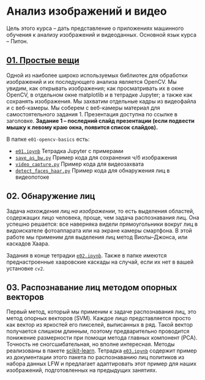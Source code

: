 # Анализ изображений и видео

Цель этого курса – дать представление о приложениях машинного обучения к анализу изображений и видеоданных. Основной язык курса – Питон.

## [01. Простые вещи](https://kit-classes.github.io/imglearn/e01-opencv-basics/assets/player/KeynoteDHTMLPlayer.html)
Одной из наиболее широко используемых библиотек для обработки изображений и их последующего анализа является OpenCV. Мы увидим, как открывать изображения; как просматривать их в окне OpenCV, в отдельном окне matplotlib и в тетрадке Jupyter; а также как сохранять изображения. Мы захватим отдельные кадры из видеофайла и с веб-камеры. Мы соберем с веб-камеры материал для самостоятельного задания 1. Презентация доступна по ссылке в заголовке. **Задание 1 – последний слайд презентации (если подвести мышку к левому краю окна, появится список слайдов).**

В папке `e01-opencv-basics` есть:

- [`e01.ipynb`](e01-opencv-basics/e01.ipynb) Тетрадка Jupyter с примерами
- [`save_as_bw.py`](e01-opencv-basics/save_as_bw.py) Пример кода для сохранения ч/б изображения
- [`video_capture.py`](e01-opencv-basics/video_capture.py) Пример кода для видеозахвата
- [`detect_faces_haar.py`](e01-opencv-basics/detect_faces_haar.py) Пример кода для обнаружения лиц в видеопотоке


## 02. Обнаружение лиц

Задача *нахождения лиц на изображении*, то есть выделения областей, содержащих лицо человека, проще, чем задача распознавания лиц. Она успешно решается: все наверняка видели прямоугольники вокруг лиц в видоискателе фотоаппарата или на экране камеры смартфона. В этой работе мы применим для выделения лиц метод  Виолы–Джонса, или каскадов Хаара.

Задания в конце тетрадки  [`e02.ipynb`](e02-facegrab/e02.ipynb). Также в папке <e02-facegrab/> имеются преднастроенные хааровские каскады на случай, если их нет в вашей установке `cv2`.


## 03. Распознавание лиц методом опорных векторов

Первый метод, который мы применим к задаче распознавания лиц, это метод опорных векторов (SVM). Каждое лицо представляется просто как вектор из яркостей его пикселей, выписанных в ряд. Такой вектор получается слишком длинным, поэтому предварительно проводится понижение размерности при помощи метода главных компонент (PCA). Точность не сногсшибательная, но вполне интересная. Методы реализованы в пакете [scikit-learn](https://scikit-learn.org/). Тетрадка [`e03.ipynb`](e02-facerec-svm/e03.ipynb) содержит пример из документации этого пакета по распознаванию лиц политиков из набора данных LFW и предлагает адаптировать этот пример для наших изображений, подготовленных на предыдущих занятиях.

